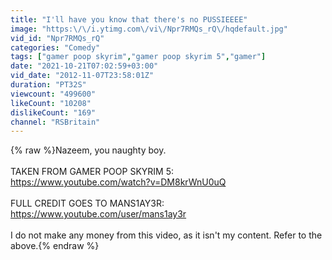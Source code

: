 ```yaml
---
title: "I'll have you know that there's no PUSSIEEEE"
image: "https:\/\/i.ytimg.com\/vi\/Npr7RMQs_rQ\/hqdefault.jpg"
vid_id: "Npr7RMQs_rQ"
categories: "Comedy"
tags: ["gamer poop skyrim","gamer poop skyrim 5","gamer"]
date: "2021-10-21T07:02:59+03:00"
vid_date: "2012-11-07T23:58:01Z"
duration: "PT32S"
viewcount: "499600"
likeCount: "10208"
dislikeCount: "169"
channel: "RSBritain"
---
```

{% raw %}Nazeem, you naughty boy.<br /><br />TAKEN FROM GAMER POOP SKYRIM 5:<br /><a rel="nofollow" target="blank" href="https://www.youtube.com/watch?v=DM8krWnU0uQ">https://www.youtube.com/watch?v=DM8krWnU0uQ</a><br /><br />FULL CREDIT GOES TO MANS1AY3R:<br /><a rel="nofollow" target="blank" href="https://www.youtube.com/user/mans1ay3r">https://www.youtube.com/user/mans1ay3r</a><br /><br />I do not make any money from this video, as it isn't my content. Refer to the above.{% endraw %}
